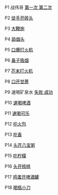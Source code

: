 <p style="text-align: left">
		P1 战伟哥
		<a style="color:black" href="./Sildenafil.mp4">第一次</a><a style="color:black" href="./weige.mp4">  第二次</a>
	</p>
    <p style="text-align: left">
		P2
		<a style="color:black" href="./brick.mp4">徒手开砖头</a>
	</p>
    <p style="text-align: left">
		P3
		<a style="color:black" href="./largefirecracker.mp4">大鞭炮</a>
	</p>
    <p style="text-align: left">
		P4
		<a style="color:black" href="./smoke.mp4">舔烟头</a>
	</p>
    <p style="text-align: left">
		P5
		<a style="color:black" href="./lighter.mp4">口爆打火机</a>
	</p>
    <p style="text-align: left">
		P6
		<a style="color:black" href="./twosmoke.mp4">鼻子吸烟</a>
	</p>
    <p style="text-align: left">
		P7
		<a style="color:black" href="./firelighter.mp4">芥末打火机</a>
	</p>
    <p style="text-align: left">
		P8
		<a style="color:black" href="./sugarcane.mp4">口开甘蔗</a>
	</p>
    <p style="text-align: left">
		P9 速喝矿泉水
		<a style="color:black" href="./badwater.mp4">失败</a><a style="color:black" href="./goodwater.mp4">  成功</a>
	</p>
    <p style="text-align: left">
		P10
		<a style="color:black" href="./beer.mp4">速喝啤酒</a>
    	</p>
    <p style="text-align: left">
		P11
		<a style="color:black" href="./cola.mp4">速喝可乐</a>
	</p>
    <p style="text-align: left">
		P12
		<a style="color:black" href="./fire.mp4">吃火包</a>
	</p>
    <p style="text-align: left">
		P13
		<a style="color:black" href="./incense.mp4">吃香</a>
	</p>
    <p style="text-align: left">
		P14
		<a style="color:black" href="./babao.mp4">头开八宝粥</a>
    	</p>
    <p style="text-align: left">
		P15
		<a style="color:black" href="./ningmeng.mp4">吃柠檬</a>
    	</p>
    <p style="text-align: left">
		P16
		<a style="color:black" href="./hetao.mp4">头开核桃</a>
    	</p>
    <p style="text-align: left">
		P17
		<a style="color:black" href="./egg.mp4">鸡蛋开啤酒罐</a>
    	</p>
    <p style="text-align: left">
		P18
		<a style="color:black" href="./xiaodao.mp4">喝瓶小刀</a>
    	</p>
